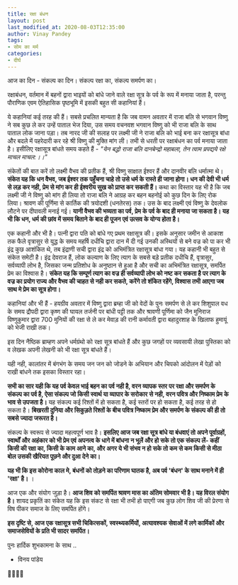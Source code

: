 ```yaml
---
title: रक्षा बंधन
layout: post
last_modified_at: 2020-08-03T12:35:00
author: Vinay Pandey
tags:
- सोम का मर्म
categories:
- दीर्घ
---
```

आज का दिन - संकल्प का दिन।
संकल्प रक्षा का, संकल्प समर्पण का। 

रक्षाबंधन, वर्तमान में बहनों द्वारा भाइयों को बांधे जाने वाले रक्षा सूत्र के पर्व के रूप में मनाया जाता है, परन्तु पौराणिक एवम ऐतिहासिक पृष्ठभूमि में इसकी  बहुत सी कहानियां हैं। 

ये कहानियां कई तरह की हैं। सबसे प्रचलित मान्यता है कि जब वामन अवतार में राजा बलि से भगवान विष्णु ने सब कुछ ले कर उन्हें पाताल भेज दिया, उस समय वचनवश भगवान विष्णु को भी राजा बलि के साथ पाताल लोक जाना पड़ा। तब नारद जी की सलाह पर लक्ष्मी जी ने राजा बलि को भाई बना कर रक्षासूत्र बांधा और बदले में पहरेदारी कर रहे श्री विष्णु की मुक्ति मांग ली। तभी से धरती पर रक्षाबंधन का पर्व मनाया जाता है। इसीलिए रक्षासूत्र बांधते समय कहते हैं -
*"येन बद्धो राजा बलि दानबेन्द्रो महाबला,*
 *तेन त्वाम प्रपद्यये रक्षे माचल माचल:।।"*
 
संकेतों की बात करें तो लक्ष्मी वैभव की प्रतीक हैं, श्री विष्णु साक्षात ईश्वर हैं और दानवीर बलि   धर्मात्मा थे। **संकेत यह कि धन वैभव, जब ईश्वर तक पहुँचना चाहे तो उसे धर्म के रास्ते ही जाना होगा। धन की देवी भी धर्म से लड़ कर नही, प्रेम से मांग कर ही ईश्वरीय सुख को प्राप्त कर सकती हैं।** कथा का विस्तार यह भी है कि जब लक्ष्मी जी ने विष्णु को मांग ही लिया तो राजा बलि ने आग्रह कर बहन बहनोई को कुछ दिन के लिए रोक लिया। श्रावण की पूर्णिमा से कार्तिक की त्रयोदशी (धनतेरस) तक। उस के बाद लक्ष्मी एवं विष्णु के देवलोक लौटने पर दीपावली मनाई गई। **यानी वैभव की भव्यता का पर्व, प्रेम के पर्व के बाद ही मनाया जा सकता है। यह भी कि धन, धर्म की छांव में समय बिताने के बाद ही पूजन एवं उत्सव के योग्य होता है।** 

एक कहानी और भी है। पत्नी द्वारा पति को बांधे गए प्रथम रक्षासूत्र की। इसके अनुसार जमीन से आकाश तक फैले वृत्रासुर से युद्ध के समय महर्षि दधीचि द्वारा दान में दी गई उनकी अस्थियों से बने वज्र को पा कर भी इंद्र कुछ आशंकित थे, तब इंद्राणी सची द्वारा इंद्र को अभिमंत्रित रक्षासूत्र बांधा गया। यह कहानी भी बहुत से संकेत समेटी है। इंद्र देवराज हैं, लोक कल्याण के लिए त्याग के सबसे बड़े प्रतीक दधीचि हैं, वृत्रासुर, सर्वव्यापी लोभ है, जिसका जन्म प्रतिशोध के अनुष्ठान से हुआ है और सची का अभिमंत्रित रक्षासूत्र, समर्पित प्रेम का विश्वास है।  **संकेत यह कि सम्पूर्ण त्याग का वज्र ही सर्वव्यापी लोभ को नष्ट कर सकता है पर त्याग के वज्र का प्रयोग राज्य और वैभव की चाहत से नही कर सकते, करेंगे तो शंकित रहेंगे, विश्वास तभी आएगा जब साथ मे प्रेम का सूत्र होगा।**

कहानियां और भी हैं -  हयग्रीव अवतार में विष्णु द्वारा ब्रम्हा जी को वेदों के पुनः समर्पण से ले कर शिशुपाल वध के समय द्रौपदी द्वारा कृष्ण की घायल तर्जनी पर बांधी पट्टी तक और श्रावणी पूर्णिमा को जैन मुनिराज विष्णुकुमार द्वारा 700 मुनियों की रक्षा से ले कर मेवाड़ की रानी कर्मावती द्वारा बहादुरशाह के खिलाफ हुमायूं को भेजी राखी तक। 

इस दिन नैष्ठिक ब्राम्हण अपने धर्मग्रंथो को रक्षा सूत्र बांधते हैं और कुछ जगहों पर व्यवसायी लेखा पुस्तिका को व लेखक अपनी लेखनी को भी रक्षा सूत्र बांधते हैं।

यही नही, कालांतर में बंगभंग के समय जन जन को जोडने के अभियान और चिपको आंदोलन में पेड़ों को राखी बांधने तक इसका विस्तार रहा। 

**सभी का सार यही कि यह पर्व केवल भाई बहन का पर्व नही है, वरन व्यापक स्तर पर रक्षा और समर्पण के संकल्प का पर्व है, ऐसा संकल्प जो किसी स्वार्थ या व्यापार के सरोकार से नही, वरन पवित्र और निष्काम प्रेम के भाव से उपजता है।** यह संकल्प कई रिश्तों में हो सकता है, कई स्तरों पर हो सकता है, कई तरह से हो सकता है। **बिखरती दुनिया और सिकुड़ते रिश्तों के बीच पवित्र निष्काम प्रेम और समर्पण के संकल्प की ही तो सबसे ज्यादा जरूरत है।**

संकल्प के स्वरूप से ज्यादा महत्वपूर्ण भाव है। **इसलिए आज जब रक्षा सूत्र बांधे या बंधवाएं तो अपने पूर्वाग्रहों, स्वार्थों और अहंकार को भी प्रेम एवं अपनत्व के धागे में बांधना न भूलें और हो सके तो एक संकल्प लें- कहीं किसी की रक्षा का, किसी के काम आने का, और अगर ये भी संभव न हो सके तो कम से कम किसी से मीठा बोल उसकी खैरियत पूछने और दुआ देने का।**

**यह भी कि इस कोरोना काल मे, बंधनों को तोड़ने का परिणाम घातक है, अब पर्व 'बंधन' के साथ मनाने में ही 'रक्षा' है।** । 

आज एक और संयोग जुड़ा है। **आज शिव को समर्पित श्रावण मास का अंतिम सोमवार भी है। यह विरल संयोग है।** शायद प्रकृतिं का संकेत यह कि इस संकट से रक्षा भी तभी हो पाएगी जब कुछ लोग शिव जी की प्रेरणा से विष पीकर समाज के लिए समर्पित होंगे। 

**इस दृष्टि से, आज एक रक्षासूत्र सभी चिकित्सकों, स्वस्थ्यकर्मियों, अत्यावश्यक सेवाओं में लगे कार्मिकों और समाजसेवियों के प्रति भी सादर समर्पित।**

पुनः हार्दिक शुभकामना के साथ ..

- विनय पांडेय

🙏🌷🌷🙏


